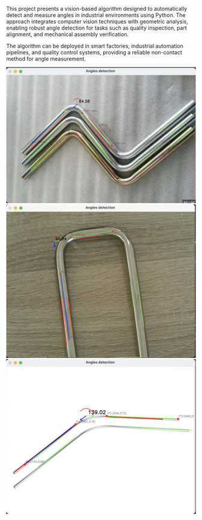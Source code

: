 This project presents a vision-based algorithm designed to automatically detect and measure angles in industrial environments using Python. The approach integrates computer vision techniques with geometric analysis, enabling robust angle detection for tasks such as quality inspection, part alignment, and mechanical assembly verification.

The algorithm can be deployed in smart factories, industrial automation pipelines, and quality control systems, providing a reliable non-contact method for angle measurement.


![Texte alternatif](images/Photo1.png)
![Texte alternatif](images/Photo2.png)
![Texte alternatif](images/Photo3.png)

